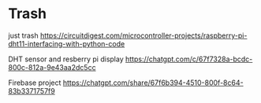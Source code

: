 # Trash
just trash
https://circuitdigest.com/microcontroller-projects/raspberry-pi-dht11-interfacing-with-python-code

DHT sensor and resberry pi display
https://chatgpt.com/c/67f7328a-bcdc-800c-812a-9e43aa2dc5cc

Firebase project
https://chatgpt.com/share/67f6b394-4510-800f-8c64-83b3371757f9
